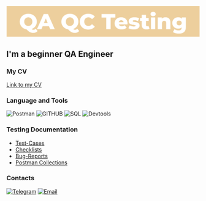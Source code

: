 ![Header](https://github.com/n-belyakov/n-belyakov/blob/main/assets/Header.png)

## I'm a beginner QA Engineer

### My CV
[Link to my CV](https://drive.google.com/file/d/1oV_CSuG1leOSc7x3GOxGmo2sfP55JRuH/view?usp=sharing)

### Language and Tools
![Postman](https://img.shields.io/badge/-POSTMAN-090909?style-for-badge&logo=postman)
![GITHUB](https://img.shields.io/badge/-GITHUB-090909?style-for-badge&logo=github)
![SQL](https://img.shields.io/badge/-SQL-090909?style-for-badge&logo=mysql)
![Devtools](https://img.shields.io/badge/-DEVTOOLS-090909?style-for-badge&logo=googlechrome)

### Testing Documentation
- [Test-Cases]()
- [Checklists]()
- [Bug-Reports]()
- [Postman Collections]()

### Contacts 
[![Telegram](https://img.shields.io/badge/-TELEGRAM-090909?style-for-badge&logo=telegram)](https://t.me/nbelyakov)
[![Email](https://img.shields.io/badge/-Email-090909?style-for-badge&logo=gmail)](mailto:my@belyakovn.ru)


